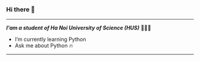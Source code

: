 ### Hi there 👋
---
***I'am a student of Ha Noi University of Science (HUS)*** 👩🏻‍🎓
* I’m currently learning Python
* Ask me about Python 🔥
---


